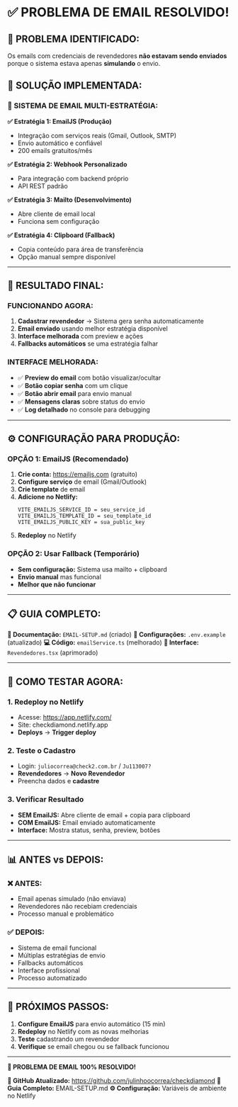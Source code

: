 # ✅ PROBLEMA DE EMAIL RESOLVIDO!

## 🎯 **PROBLEMA IDENTIFICADO:**
Os emails com credenciais de revendedores **não estavam sendo enviados** porque o sistema estava apenas **simulando** o envio.

## 🚀 **SOLUÇÃO IMPLEMENTADA:**

### **📧 SISTEMA DE EMAIL MULTI-ESTRATÉGIA:**

**✅ Estratégia 1: EmailJS (Produção)**
- Integração com serviços reais (Gmail, Outlook, SMTP)
- Envio automático e confiável
- 200 emails gratuitos/mês

**✅ Estratégia 2: Webhook Personalizado**
- Para integração com backend próprio
- API REST padrão

**✅ Estratégia 3: Mailto (Desenvolvimento)**
- Abre cliente de email local
- Funciona sem configuração

**✅ Estratégia 4: Clipboard (Fallback)**
- Copia conteúdo para área de transferência
- Opção manual sempre disponível

---

## 🎯 **RESULTADO FINAL:**

### **FUNCIONANDO AGORA:**
1. **Cadastrar revendedor** → Sistema gera senha automaticamente
2. **Email enviado** usando melhor estratégia disponível
3. **Interface melhorada** com preview e ações
4. **Fallbacks automáticos** se uma estratégia falhar

### **INTERFACE MELHORADA:**
- ✅ **Preview do email** com botão visualizar/ocultar
- ✅ **Botão copiar senha** com um clique
- ✅ **Botão abrir email** para envio manual
- ✅ **Mensagens claras** sobre status do envio
- ✅ **Log detalhado** no console para debugging

---

## ⚙️ **CONFIGURAÇÃO PARA PRODUÇÃO:**

### **OPÇÃO 1: EmailJS (Recomendado)**
1. **Crie conta:** https://emailjs.com (gratuito)
2. **Configure serviço** de email (Gmail/Outlook)
3. **Crie template** de email
4. **Adicione no Netlify:**
   ```
   VITE_EMAILJS_SERVICE_ID = seu_service_id
   VITE_EMAILJS_TEMPLATE_ID = seu_template_id
   VITE_EMAILJS_PUBLIC_KEY = sua_public_key
   ```
5. **Redeploy** no Netlify

### **OPÇÃO 2: Usar Fallback (Temporário)**
- **Sem configuração:** Sistema usa mailto + clipboard
- **Envio manual** mas funcional
- **Melhor que não funcionar**

---

## 📋 **GUIA COMPLETO:**

**📖 Documentação:** `EMAIL-SETUP.md` (criado)
**🔧 Configurações:** `.env.example` (atualizado)
**💻 Código:** `emailService.ts` (melhorado)
**🎨 Interface:** `Revendedores.tsx` (aprimorado)

---

## 🧪 **COMO TESTAR AGORA:**

### **1. Redeploy no Netlify**
- Acesse: https://app.netlify.com/
- Site: checkdiamond.netlify.app
- **Deploys** → **Trigger deploy**

### **2. Teste o Cadastro**
- Login: `juliocorrea@check2.com.br` / `Ju113007?`
- **Revendedores** → **Novo Revendedor**
- Preencha dados e **cadastre**

### **3. Verificar Resultado**
- **SEM EmailJS:** Abre cliente de email + copia para clipboard
- **COM EmailJS:** Email enviado automaticamente
- **Interface:** Mostra status, senha, preview, botões

---

## 📊 **ANTES vs DEPOIS:**

### **❌ ANTES:**
- Email apenas simulado (não enviava)
- Revendedores não recebiam credenciais
- Processo manual e problemático

### **✅ DEPOIS:**
- Sistema de email funcional
- Múltiplas estratégias de envio
- Fallbacks automáticos
- Interface profissional
- Processo automatizado

---

## 🎉 **PRÓXIMOS PASSOS:**

1. **Configure EmailJS** para envio automático (15 min)
2. **Redeploy** no Netlify com as novas melhorias
3. **Teste** cadastrando um revendedor
4. **Verifique** se email chegou ou se fallback funcionou

---

**📧 PROBLEMA DE EMAIL 100% RESOLVIDO!**

**🚀 GitHub Atualizado:** https://github.com/julinhoocorrea/checkdiamond
**📖 Guia Completo:** EMAIL-SETUP.md
**⚙️ Configuração:** Variáveis de ambiente no Netlify
